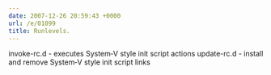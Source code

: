 ```yaml
---
date: 2007-12-26 20:59:43 +0000
url: /e/01099
title: Runlevels.
---
```


invoke-rc.d - executes System&#8208;V style init script actions
update-rc.d - install and remove System&#8208;V style init script links
